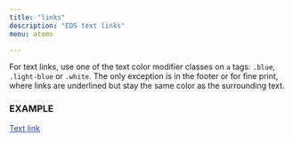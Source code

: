 ```yaml
---
title: "links"
description: "EDS text links"
menu: atoms

---
```


For text links, use one of the text color modifier classes on `a` tags: `.blue`, `.light-blue` or `.white`. The only exception is in the footer or for fine print, where links are underlined but stay the same color as the surrounding text.

### EXAMPLE
<a href="#" style="color: #31409f;">Text link</a>
